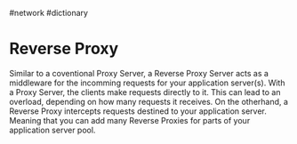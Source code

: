 #network #dictionary 
# Reverse Proxy
Similar to a coventional Proxy Server, a Reverse Proxy Server acts as a middleware for the incomming requests for your application server(s). With a Proxy Server, the clients make requests directly to it. This can lead to an overload, depending on how many requests it receives. On the otherhand, a Reverse Proxy intercepts requests destined to your application server. Meaning that you can add many Reverse Proxies for parts of your application server pool.
